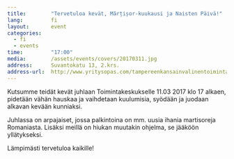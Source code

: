 ```yaml
---
title:        "Tervetuloa kevät, Mărțișor-kuukausi ja Naisten Päivä!"
lang:         fi
layout:       event
categories:
  - fi
  - events
time:         "17:00"
media:        /assets/events/covers/20170311.jpg
address:      Suvantokatu 13, 2.krs.
address-url:  http://www.yritysopas.com/tampereenkansainvalinentoimintakeskus/
---
```


Kutsumme teidät kevät juhlaan Toimintakeskukselle 11.03 2017 klo 17 alkaen, pidetään vähän hauskaa ja vaihdetaan kuulumisia, syödään ja juodaan alkavan kevään kunniaksi.

Juhlassa on arpajaiset, jossa palkintoina on mm. uusia ihania martisoreja Romaniasta. Lisäksi meillä on hiukan muutakin ohjelma, se jääköön yllätykseksi. 

Lämpimästi tervetuloa kaikille!
